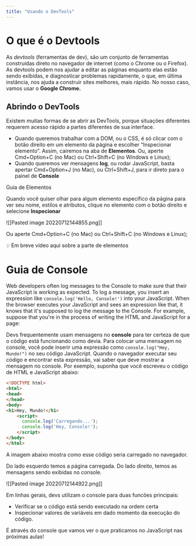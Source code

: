 ```yaml
---
title: "Usando o DevTools"
---
```


# O que é o Devtools

As _devtools_ (ferramentas de dev), são um conjunto de ferramentas construídas direto no navegador de internet (como o Chrome ou o Firefox). As devtools podem nos ajudar a editar as páginas enquanto elas estão sendo exibidas, e diagnosticar problemas rapidamente, o que, em última instância, nos ajuda a construir sites melhores, mais rápido. No nosso caso, vamos usar o **Google Chrome.**

## Abrindo o DevTools

Existem muitas formas de se abrir as DevTools, porque situações diferentes requerem acesso rápido a partes diferentes de sua interface.

-   Quando queremos trabalhar com a DOM, ou o CSS, é só clicar com o botão direito em um elemento da página e escolher “Inspecionar elemento”. Assim, cairemos na aba de **Elementos**. Ou, aperte Cmd+Option+C (no Mac) ou Ctrl+Shift+C (no Windows e Linux);
-   Quando queremos ver mensagens **log**, ou rodar JavaScript, basta apertar Cmd+Option+J (no Mac), ou Ctrl+Shift+J, para ir direto para o painel de **Console**

Guia de Elementos

Quando você quiser olhar para algum elemento específico da página para ver seu nome, estilos e atributos, clique no elemento com o botão direito e selecione **Inspecionar**

![[Pasted image 20220712144855.png]]

Ou aperte Cmd+Option+C (no Mac) ou Ctrl+Shift+C (no Windows e Linux);

<aside> 💡 Em breve vídeo aqui sobre a parte de elementos

</aside>

# Guia de Console

Web developers often log messages to the Console to make sure that their JavaScript is working as expected. To log a message, you insert an expression like `console.log('Hello, Console!')` into your JavaScript. When the browser executes your JavaScript and sees an expression like that, it knows that it's supposed to log the message to the Console. For example, suppose that you're in the process of writing the HTML and JavaScript for a page:

Devs frequentemente usam mensagens no **console** para ter certeza de que o código está funcionando como devia. Para colocar uma mensagem no console, você pode inserir uma expressão como `console.log("Hey, Mundo!")` no seu código JavaScript. Quando o navegador executar seu código e encontrar esta expressão, vai saber que deve mostrar a mensagem no console. Por exemplo, suponha que você escreveu o código de HTML e JavaScript abaixo:

```html
<!DOCTYPE html>
<html>
<head>
</head>
<body>
<h1>Hey, Mundo!</h1>
    <script>
      console.log('Carregando...');
      console.log('Hey, Console!');
    </script>
</body>
</html>
```

A imagem abaixo mostra como esse código seria carregado no navegador.

Do lado esquerdo temos a página carregada. Do lado direito, temos as mensagens sendo exibidas no console.

![[Pasted image 20220712144922.png]]

Em linhas gerais, devs utilizam o console para duas funcões principais:

-   Verificar se o código está sendo executado na ordem certa
-   Inspecionar valores de variáveis em dado momento da execução do código.

É através do console que vamos ver o que praticamos no JavaScript nas próximas aulas!